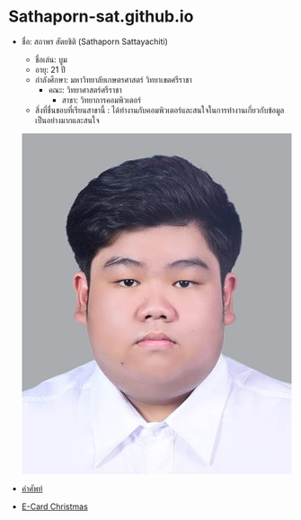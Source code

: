 # Sathaporn-sat.github.io
- ชื่อ: สถาพร สัตยชิติ (Sathaporn Sattayachiti) 
  - ชื่อเล่น: บูม
  - อายุ: 21 ปี
  - กำลังศึกษา: มหาวิทยาลัยเกษตรศาสตร์ วิทยาเขตศรีราชา
    - คณะ: วิทยาศาสตร์ศรีราชา
        - สาขา: วิทยาการคอมพิวเตอร์
  - สิ่งที่ชื่นชอบที่เรียนสาขานี้ : ได้ทำงานกับคอมพิวเตอร์และสนใจในการทำงานเกี่ยวกับข้อมูลเป็นอย่างมากและสนใจ
          
    
  
  ![รูปส่วนตัว](img/imgme.jpg)
  
- [คำศัพท์](whiteboxtesting.md)
- [E-Card Christmas](E-Card.md)
